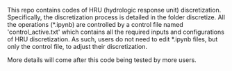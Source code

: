 This repo contains codes of HRU (hydrologic response unit) discretization.
Specifically, the discretization process is detailed in the folder discretize. 
All the operations (*.ipynb) are controlled by a control file named 'control_active.txt' which contains all the required inputs and configurations of HRU discretization. 
As such, users do not need to edit *.ipynb files, but only the control file, to adjust their discretization.

More details will come after this code being tested by more users.
